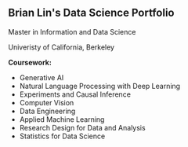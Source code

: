 ## Brian Lin's Data Science Portfolio 

Master in Information and Data Science

Univeristy of California, Berkeley

**Coursework:**
* Generative AI
* Natural Language Processing with Deep Learning
* Experiments and Causal Inference
* Computer Vision
* Data Engineering
* Applied Machine Learning
* Research Design for Data and Analysis
* Statistics for Data Science

